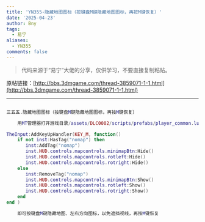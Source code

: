 ```yaml
---
title: 'YN355-隐藏地图图标（按键盘M键隐藏地图图标，再按M键恢复）'
date: '2025-04-23'
author: Bny
tags:
  - 易宁
aliases:
  - YN355
comments: false
---
```


> 代码来源于“易宁”大佬的分享，仅供学习，不要直接复制粘贴。

原帖链接：[http://bbs.3dmgame.com/thread-3859071-1-1.html](http://bbs.3dmgame.com/thread-3859071-1-1.html)

---

```lua  

三五五.隐藏地图图标（按键盘M键隐藏地图图标，再按M键恢复）	用MT管理器打开游戏目录/assets/DLC0002/scripts/prefabs/player_common.lua文件，在inst:AddComponent("resurrectable")的下一行插入以下内容：TheInput:AddKeyUpHandler(KEY_M, function()	if not inst:HasTag("nomap") then	   inst:AddTag("nomap")	   inst.HUD.controls.mapcontrols.minimapBtn:Hide()	   inst.HUD.controls.mapcontrols.rotleft:Hide()	   inst.HUD.controls.mapcontrols.rotright:Hide()	else	   inst:RemoveTag("nomap")	   inst.HUD.controls.mapcontrols.minimapBtn:Show()	   inst.HUD.controls.mapcontrols.rotleft:Show()	   inst.HUD.controls.mapcontrols.rotright:Show()	endend )	即可按键盘M键隐藏地图、左右方向图标，以免遮挡视线，再按M键恢复

```  

